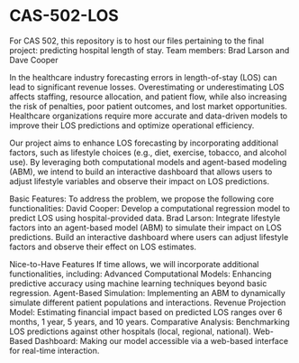 # CAS-502-LOS
For CAS 502, this repository is to host our files pertaining to the final project: predicting hospital length of stay. 
Team members: Brad Larson and Dave Cooper


In the healthcare industry forecasting errors in length-of-stay (LOS) can lead to significant revenue losses. Overestimating or underestimating LOS affects staffing, resource allocation, and patient flow, while also increasing the risk of penalties, poor patient outcomes, and lost market opportunities. Healthcare organizations require more accurate and data-driven models to improve their LOS predictions and optimize operational efficiency.

Our project aims to enhance LOS forecasting by incorporating additional factors, such as lifestyle choices (e.g., diet, exercise, tobacco, and alcohol use). By leveraging both computational models and agent-based modeling (ABM), we intend to build an interactive dashboard that allows users to adjust lifestyle variables and observe their impact on LOS predictions.

Basic Features:
To address the problem, we propose the following core functionalities:
David Cooper: Develop a computational regression model to predict LOS using hospital-provided data.
Brad Larson: Integrate lifestyle factors into an agent-based model (ABM) to simulate their impact on LOS predictions.
Build an interactive dashboard where users can adjust lifestyle factors and observe their effect on LOS estimates.


Nice-to-Have Features
If time allows, we will incorporate additional functionalities, including:
Advanced Computational Models: Enhancing predictive accuracy using machine learning techniques beyond basic regression.
Agent-Based Simulation: Implementing an ABM to dynamically simulate different patient populations and interactions.
Revenue Projection Model: Estimating financial impact based on predicted LOS ranges over 6 months, 1 year, 5 years, and 10 years.
Comparative Analysis: Benchmarking LOS predictions against other hospitals (local, regional, national).
Web-Based Dashboard: Making our model accessible via a web-based interface for real-time interaction.
